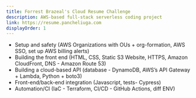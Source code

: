 ```yaml
---
title: Forrest Brazeal's Cloud Resume Challenge
description: AWS-based full-stack serverless coding project
link: https://resume.pancheliuga.com
displayOrder: 1
---
```


- Setup and safety (AWS Organizations with OUs + org-formation, AWS SSO, set up AWS billing alerts)
- Building the front end (HTML, CSS, Static S3 Website, HTTPS, Amazon CloudFront, DNS - Amazon Route 53)
- Building a cloud-based API (database - DynamoDB, AWS’s API Gateway + Lambda, Python + boto3)
- Front-end/back-end integration (Javascript, tests- Cypress)
- Automation/CI (IaC - Terraform, CI/CD - GitHub Actions, diff ENV)